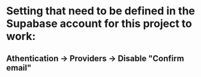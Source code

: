 # Setting that need to be defined in the Supabase account for this project to work:

## Athentication -> Providers -> Disable "Confirm email"
